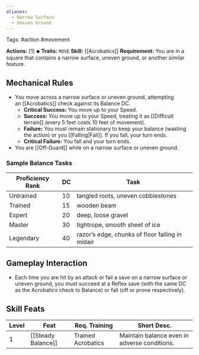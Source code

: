 ```yaml
---
aliases:
  - Narrow Surface
  - Uneven Ground
---
```

Tags: #action #movement

**Actions:** [1] ⬥
**Traits:** `MOVE`
**Skill:** [[Acrobatics]]
**Requirement:** You are in a square that contains a narrow surface, uneven ground, or another similar feature.

## Mechanical Rules

- You move across a narrow surface or uneven ground, attempting an [[Acrobatics]] check against its Balance DC.
	- **Critical Success:** You move up to your Speed.  
	- **Success:** You move up to your Speed, treating it as [[Difficult terrain]] (every 5 feet costs 10 feet of movement).  
	- **Failure:** You must remain stationary to keep your balance (wasting the action) or you [[Falling|Fall]]. If you fall, your turn ends.  
	- **Critical Failure:** You fall and your turn ends.
- You are [[Off-Guard]] while on a narrow surface or uneven ground.  
  
### Sample Balance Tasks

| **Proficiency Rank** | **DC** | Task                                            |
| -------------------- | ------ | ----------------------------------------------- |
| Untrained            | 10     | tangled roots, uneven cobblestones              |
| Trained              | 15     | wooden beam                                     |
| Expert               | 20     | deep, loose gravel                              |
| Master               | 30     | tightrope, smooth sheet of ice                  |
| Legendary            | 40     | razor’s edge, chunks of floor falling in midair |

## Gameplay Interaction

 - Each time you are hit by an attack or fail a save on a narrow surface or uneven ground, you must succeed at a Reflex save (with the same DC as the Acrobatics check to Balance) or fall (off or prone respectively).

## Skill Feats

| Level | Feat               | Req. Training      | Short Desc.                                  |
| ----- | ------------------ | ------------------ | -------------------------------------------- |
| 1     | [[Steady Balance]] | Trained Acrobatics | Maintain balance even in adverse conditions. |